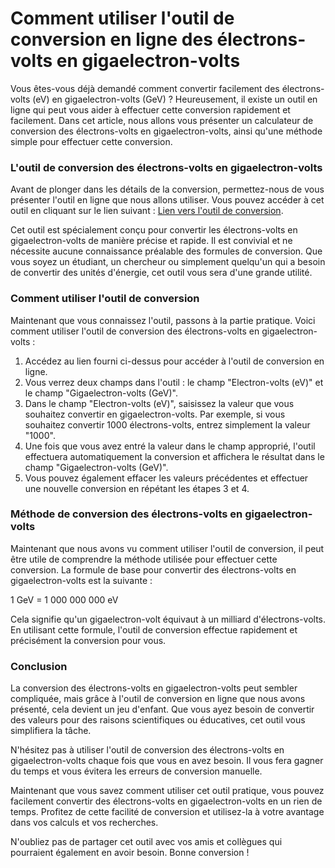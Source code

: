 Comment utiliser l'outil de conversion en ligne des électrons-volts en gigaelectron-volts
=========================================================================================

Vous êtes-vous déjà demandé comment convertir facilement des électrons-volts (eV) en gigaelectron-volts (GeV) ? Heureusement, il existe un outil en ligne qui peut vous aider à effectuer cette conversion rapidement et facilement. Dans cet article, nous allons vous présenter un calculateur de conversion des électrons-volts en gigaelectron-volts, ainsi qu'une méthode simple pour effectuer cette conversion.

### L'outil de conversion des électrons-volts en gigaelectron-volts

Avant de plonger dans les détails de la conversion, permettez-nous de vous présenter l'outil en ligne que nous allons utiliser. Vous pouvez accéder à cet outil en cliquant sur le lien suivant : [Lien vers l'outil de conversion](https://www.onlinecalculatorsfree.com/fr/convert/electron-volts-to-gigaelectron-volts.html).

Cet outil est spécialement conçu pour convertir les électrons-volts en gigaelectron-volts de manière précise et rapide. Il est convivial et ne nécessite aucune connaissance préalable des formules de conversion. Que vous soyez un étudiant, un chercheur ou simplement quelqu'un qui a besoin de convertir des unités d'énergie, cet outil vous sera d'une grande utilité.

### Comment utiliser l'outil de conversion

Maintenant que vous connaissez l'outil, passons à la partie pratique. Voici comment utiliser l'outil de conversion des électrons-volts en gigaelectron-volts :

1. Accédez au lien fourni ci-dessus pour accéder à l'outil de conversion en ligne.
2. Vous verrez deux champs dans l'outil : le champ "Electron-volts (eV)" et le champ "Gigaelectron-volts (GeV)".
3. Dans le champ "Electron-volts (eV)", saisissez la valeur que vous souhaitez convertir en gigaelectron-volts. Par exemple, si vous souhaitez convertir 1000 électrons-volts, entrez simplement la valeur "1000".
4. Une fois que vous avez entré la valeur dans le champ approprié, l'outil effectuera automatiquement la conversion et affichera le résultat dans le champ "Gigaelectron-volts (GeV)".
5. Vous pouvez également effacer les valeurs précédentes et effectuer une nouvelle conversion en répétant les étapes 3 et 4.

### Méthode de conversion des électrons-volts en gigaelectron-volts

Maintenant que nous avons vu comment utiliser l'outil de conversion, il peut être utile de comprendre la méthode utilisée pour effectuer cette conversion. La formule de base pour convertir des électrons-volts en gigaelectron-volts est la suivante :

1 GeV = 1 000 000 000 eV

Cela signifie qu'un gigaelectron-volt équivaut à un milliard d'électrons-volts. En utilisant cette formule, l'outil de conversion effectue rapidement et précisément la conversion pour vous.

### Conclusion

La conversion des électrons-volts en gigaelectron-volts peut sembler compliquée, mais grâce à l'outil de conversion en ligne que nous avons présenté, cela devient un jeu d'enfant. Que vous ayez besoin de convertir des valeurs pour des raisons scientifiques ou éducatives, cet outil vous simplifiera la tâche.

N'hésitez pas à utiliser l'outil de conversion des électrons-volts en gigaelectron-volts chaque fois que vous en avez besoin. Il vous fera gagner du temps et vous évitera les erreurs de conversion manuelle.

Maintenant que vous savez comment utiliser cet outil pratique, vous pouvez facilement convertir des électrons-volts en gigaelectron-volts en un rien de temps. Profitez de cette facilité de conversion et utilisez-la à votre avantage dans vos calculs et vos recherches.

N'oubliez pas de partager cet outil avec vos amis et collègues qui pourraient également en avoir besoin. Bonne conversion !